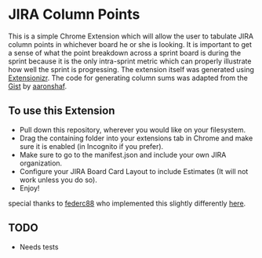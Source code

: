 # JIRA Column Points
This is a simple Chrome Extension which will allow the user to tabulate JIRA column points in whichever board he or she is looking. It is important to get a sense of what the point breakdown across a sprint board is during the sprint because it is the only intra-sprint metric which can properly illustrate how well the sprint is progressing. The extension itself was generated using [Extensionizr](http://extensionizr.com/!#{"modules":["hidden-mode","no-bg","no-options","no-override","inject-js"],"boolean_perms":["tabs"],"match_ptrns":[]}). The code for generating column sums was adapted from the [Gist](https://gist.github.com/aaronshaf/35af6768b86d889b82b3) by [aaronshaf](https://github.com/aaronshaf).

## To use this Extension
- Pull down this repository, wherever you would like on your filesystem.
- Drag the containing folder into your extensions tab in Chrome and make sure it is enabled (in Incognito if you prefer).
- Make sure to go to the manifest.json and include your own JIRA organization.
- Configure your JIRA Board Card Layout to include Estimates (It will not work unless you do so).
- Enjoy!

special thanks to [federc88](https://github.com/federc88) who implemented this slightly differently [here](https://github.com/federc88/Jira-Column-Points).

## TODO
- Needs tests
